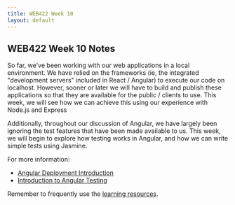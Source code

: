 ```yaml
---
title: WEB422 Week 10
layout: default
---
```


## WEB422 Week 10 Notes

So far, we've been working with our web applications in a local environment. We have relied on the frameworks (ie, the integrated "development servers" included in React / Angular) to execute our code on localhost. However, sooner or later we will have to build and publish these applications so that they are available for the public / clients to use.  This week, we will see how we can achieve this using our experience with Node.js and Express

Additionally, throughout our discussion of Angular, we have largely been ignoring the test features that have been made available to us. This week, we will begin to explore how testing works in Angular, and how we can write simple tests using Jasmine.

For more information:

* [Angular Deployment Introduction](angular-deployment-intro)
* [Introduction to Angular Testing](angular-testing-intro)

Remember to frequently use the [learning resources](/web422/resources).

